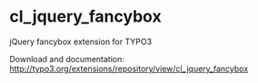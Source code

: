 cl_jquery_fancybox
==================

jQuery fancybox extension for TYPO3


Download and documentation: http://typo3.org/extensions/repository/view/cl_jquery_fancybox